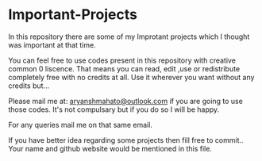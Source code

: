# Important-Projects
In this repository there are some of my Improtant projects which I thought was important at that time.


You can feel free to use codes present in this repository with creative common 0 liscence.
That means you can read, edit ,use or redistribute completely free with no credits at all.
Use it wherever you want without any credits but...



Please mail me at: aryanshmahato@outlook.com if you are going to use those codes. 
It's not compulsary but if you do so I will be happy.


For any queries mail me on that same email.



If you have better idea regarding some projects then fill free to commit..
Your name and github website would be mentioned in this file.
